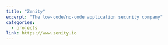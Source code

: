 ```yaml
---
title: "Zenity"
excerpt: "The low-code/no-code application security company"
categories:
  - projects
link: https://www.zenity.io
---
```

